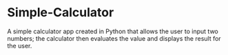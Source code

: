 # Simple-Calculator
A simple calculator app created in Python that allows the user to input two numbers; the calculator then evaluates the value and displays the result for the user.
